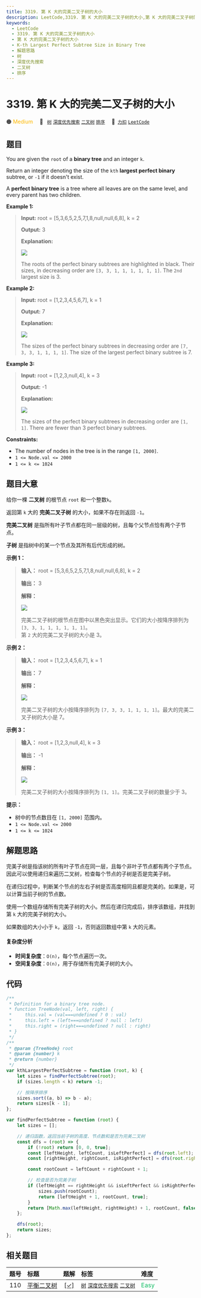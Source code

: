 ```yaml
---
title: 3319. 第 K 大的完美二叉子树的大小
description: LeetCode,3319. 第 K 大的完美二叉子树的大小,第 K 大的完美二叉子树的大小,K-th Largest Perfect Subtree Size in Binary Tree,解题思路,树,深度优先搜索,二叉树,排序
keywords:
  - LeetCode
  - 3319. 第 K 大的完美二叉子树的大小
  - 第 K 大的完美二叉子树的大小
  - K-th Largest Perfect Subtree Size in Binary Tree
  - 解题思路
  - 树
  - 深度优先搜索
  - 二叉树
  - 排序
---
```


# 3319. 第 K 大的完美二叉子树的大小

🟠 <font color=#ffb800>Medium</font>&emsp; 🔖&ensp; [`树`](/tag/tree.md) [`深度优先搜索`](/tag/depth-first-search.md) [`二叉树`](/tag/binary-tree.md) [`排序`](/tag/sorting.md)&emsp; 🔗&ensp;[`力扣`](https://leetcode.cn/problems/k-th-largest-perfect-subtree-size-in-binary-tree) [`LeetCode`](https://leetcode.com/problems/k-th-largest-perfect-subtree-size-in-binary-tree)

## 题目

You are given the `root` of a **binary tree** and an integer `k`.

Return an integer denoting the size of the `kth` **largest perfect binary** subtree, or `-1` if it doesn't exist.

A **perfect binary tree** is a tree where all leaves are on the same level,
and every parent has two children.

**Example 1:**

> **Input:** root = [5,3,6,5,2,5,7,1,8,null,null,6,8], k = 2
>
> **Output:** 3
>
> **Explanation:**
>
> ![](https://assets.leetcode.com/uploads/2024/06/21/image.jpg)
>
> The roots of the perfect binary subtrees are highlighted in black. Their sizes, in decreasing order are `[3, 3, 1, 1, 1, 1, 1, 1]`. The `2nd` largest size is 3.

**Example 2:**

> **Input:** root = [1,2,3,4,5,6,7], k = 1
>
> **Output:** 7
>
> **Explanation:**
>
> ![](https://assets.leetcode.com/uploads/2024/06/21/image1.jpg)
>
> The sizes of the perfect binary subtrees in decreasing order are `[7, 3, 3, 1, 1, 1, 1]`. The size of the largest perfect binary subtree is 7.

**Example 3:**

> **Input:** root = [1,2,3,null,4], k = 3
>
> **Output:** -1
>
> **Explanation:**
>
> ![](https://assets.leetcode.com/uploads/2024/06/21/image4.jpg)
>
> The sizes of the perfect binary subtrees in decreasing order are `[1, 1]`. There are fewer than 3 perfect binary subtrees.

**Constraints:**

- The number of nodes in the tree is in the range `[1, 2000]`.
- `1 <= Node.val <= 2000`
- `1 <= k <= 1024`

## 题目大意

给你一棵 **二叉树** 的根节点 `root` 和一个整数`k`。

返回第 `k` 大的 **完美二叉子树** 的大小，如果不存在则返回 `-1`。

**完美二叉树** 是指所有叶子节点都在同一层级的树，且每个父节点恰有两个子节点。

**子树** 是指树中的某一个节点及其所有后代形成的树。

**示例 1：**

> **输入：** root = [5,3,6,5,2,5,7,1,8,null,null,6,8], k = 2
>
> **输出：** 3
>
> **解释：**
>
> ![](https://assets.leetcode.com/uploads/2024/06/21/image.jpg)
>
> 完美二叉子树的根节点在图中以黑色突出显示。它们的大小按降序排列为 `[3, 3, 1, 1, 1, 1, 1, 1]`。  
> 第 `2` 大的完美二叉子树的大小是 3。

**示例 2：**

> **输入：** root = [1,2,3,4,5,6,7], k = 1
>
> **输出：** 7
>
> **解释：**
>
> ![](https://assets.leetcode.com/uploads/2024/06/21/image1.jpg)
>
> 完美二叉子树的大小按降序排列为 `[7, 3, 3, 1, 1, 1, 1]`。最大的完美二叉子树的大小是 7。

**示例 3：**

> **输入：** root = [1,2,3,null,4], k = 3
>
> **输出：** -1
>
> **解释：**
>
> ![](https://assets.leetcode.com/uploads/2024/06/21/image4.jpg)
>
> 完美二叉子树的大小按降序排列为 `[1, 1]`。完美二叉子树的数量少于 3。

**提示：**

- 树中的节点数目在 `[1, 2000]` 范围内。
- `1 <= Node.val <= 2000`
- `1 <= k <= 1024`

## 解题思路

完美子树是指该树的所有叶子节点在同一层，且每个非叶子节点都有两个子节点。因此可以使用递归来遍历二叉树，检查每个节点的子树是否是完美子树。

在递归过程中，判断某个节点的左右子树是否高度相同且都是完美的。如果是，可以计算当前子树的节点数。

使用一个数组存储所有完美子树的大小。然后在递归完成后，排序该数组，并找到第 `k` 大的完美子树的大小。

如果数组的大小小于 `k`，返回 `-1`，否则返回数组中第 `k` 大的元素。

#### 复杂度分析

- **时间复杂度**：`O(n)`，每个节点遍历一次。
- **空间复杂度**：`O(n)`，用于存储所有完美子树的大小。

## 代码

```javascript
/**
 * Definition for a binary tree node.
 * function TreeNode(val, left, right) {
 *     this.val = (val===undefined ? 0 : val)
 *     this.left = (left===undefined ? null : left)
 *     this.right = (right===undefined ? null : right)
 * }
 */
/**
 * @param {TreeNode} root
 * @param {number} k
 * @return {number}
 */
var kthLargestPerfectSubtree = function (root, k) {
	let sizes = findPerfectSubtree(root);
	if (sizes.length < k) return -1;

	// 按降序排序
	sizes.sort((a, b) => b - a);
	return sizes[k - 1];
};

var findPerfectSubtree = function (root) {
	let sizes = [];

	// 递归函数，返回当前子树的高度、节点数和是否为完美二叉树
	const dfs = (root) => {
		if (!root) return [0, 0, true];
		const [leftHeight, leftCount, isLeftPerfect] = dfs(root.left);
		const [rightHeight, rightCount, isRightPerfect] = dfs(root.right);

		const rootCount = leftCount + rightCount + 1;

		// 检查是否为完美子树
		if (leftHeight == rightHeight && isLeftPerfect && isRightPerfect) {
			sizes.push(rootCount);
			return [leftHeight + 1, rootCount, true];
		}
		return [Math.max(leftHeight, rightHeight) + 1, rootCount, false];
	};

	dfs(root);
	return sizes;
};
```

## 相关题目

<!-- prettier-ignore -->
| 题号 | 标题 | 题解 | 标签 | 难度 |
| :------: | :------ | :------: | :------ | :------ |
| 110 | [平衡二叉树](https://leetcode.com/problems/balanced-binary-tree) | [[✓]](/problem/0110.md) |  [`树`](/tag/tree.md) [`深度优先搜索`](/tag/depth-first-search.md) [`二叉树`](/tag/binary-tree.md) | <font color=#15bd66>Easy</font> |